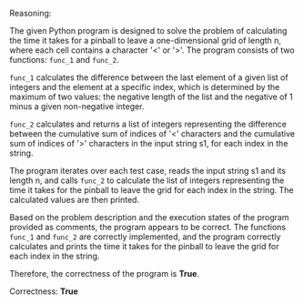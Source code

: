 Reasoning:

The given Python program is designed to solve the problem of calculating the time it takes for a pinball to leave a one-dimensional grid of length n, where each cell contains a character '<' or '>'. The program consists of two functions: `func_1` and `func_2`.

`func_1` calculates the difference between the last element of a given list of integers and the element at a specific index, which is determined by the maximum of two values: the negative length of the list and the negative of 1 minus a given non-negative integer.

`func_2` calculates and returns a list of integers representing the difference between the cumulative sum of indices of '<' characters and the cumulative sum of indices of '>' characters in the input string s1, for each index in the string.

The program iterates over each test case, reads the input string s1 and its length n, and calls `func_2` to calculate the list of integers representing the time it takes for the pinball to leave the grid for each index in the string. The calculated values are then printed.

Based on the problem description and the execution states of the program provided as comments, the program appears to be correct. The functions `func_1` and `func_2` are correctly implemented, and the program correctly calculates and prints the time it takes for the pinball to leave the grid for each index in the string.

Therefore, the correctness of the program is **True**.

Correctness: **True**